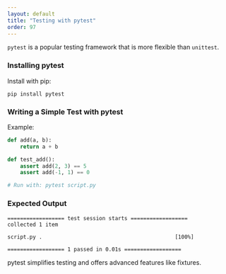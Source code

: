 ```yaml
---
layout: default
title: "Testing with pytest"
order: 97
---
```


`pytest` is a popular testing framework that is more flexible than `unittest`.

### Installing pytest

Install with pip:

```plaintext
pip install pytest
```

### Writing a Simple Test with pytest

Example:

```python
def add(a, b):
    return a + b

def test_add():
    assert add(2, 3) == 5
    assert add(-1, 1) == 0

# Run with: pytest script.py
```

### Expected Output

```plaintext
================== test session starts ==================
collected 1 item

script.py .                                          [100%]

================== 1 passed in 0.01s ==================
```

pytest simplifies testing and offers advanced features like fixtures.
